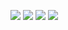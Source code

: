 ![](http://github-profile-summary-cards.vercel.app/api/cards/profile-details?username=mostafaasadi&theme=transparent)
![](https://github-readme-streak-stats.herokuapp.com?user=mostafaasadi&theme=transparent&hide_border=true&date_format=j%20M%5B%20Y%5D&card_width=700&hide_current_streak=true)
![](https://github-readme-stats.vercel.app/api/top-langs/?username=mostafaasadi&layout=donut&langs_count=4&theme=transparent&hide_border=true&hide_title=true)
![](https://github-readme-stats.vercel.app/api?username=mostafaasadi&theme=transparent&show_icons=true&include_all_commits=true&hide_rank=true&hide=contribs&hide_title=true&hide_border=true)
